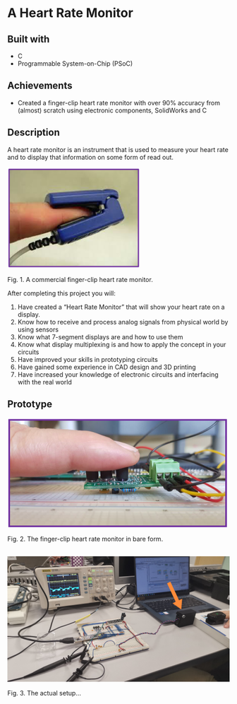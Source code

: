 # A Heart Rate Monitor
## Built with
- C
- Programmable System-on-Chip (PSoC)

## Achievements
- Created a finger-clip heart rate monitor with over 90% accuracy from (almost) scratch using electronic components, SolidWorks and C

## Description
A heart rate monitor is an instrument that is used to measure your heart rate and to display that information on some form of read out. 

<img src="images/commercial.png" alt="commercial finger-clip heart rate monitor" width="300">

Fig. 1. A commercial finger-clip heart rate monitor.


After completing this project you will:  
1) Have created a “Heart Rate Monitor” that will show your heart rate on a 
display. 
2) Know how to receive and process analog signals from physical world by 
using sensors 
3) Know what 7-segment displays are and how to use them 
4) Know what display multiplexing is and how to apply the concept in your 
circuits   
5) Have improved your skills in prototyping circuits 
6) Have gained some experience in CAD design and 3D printing 
7) Have increased your knowledge of electronic circuits and interfacing with the 
real world


## Prototype
<img src="images/bare.png" alt="The finger-clip heart rate monitor in bare form." width="500">

Fig. 2. The finger-clip heart rate monitor in bare form.

<br>

<img src="images/heart-rate-monitor.jpg" alt="setup">

Fig. 3. The actual setup...
